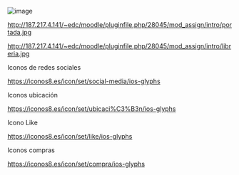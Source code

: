 ![image](https://github.com/user-attachments/assets/732120f5-6eef-4f03-bfc6-1a4739c8a45b)

http://187.217.4.141/~edc/moodle/pluginfile.php/28045/mod_assign/intro/portada.jpg

http://187.217.4.141/~edc/moodle/pluginfile.php/28045/mod_assign/intro/libreria.jpg

Iconos de redes sociales

https://iconos8.es/icon/set/social-media/ios-glyphs

Iconos ubicación

https://iconos8.es/icon/set/ubicaci%C3%B3n/ios-glyphs

Icono Like

https://iconos8.es/icon/set/like/ios-glyphs

Iconos compras

https://iconos8.es/icon/set/compra/ios-glyphs 
